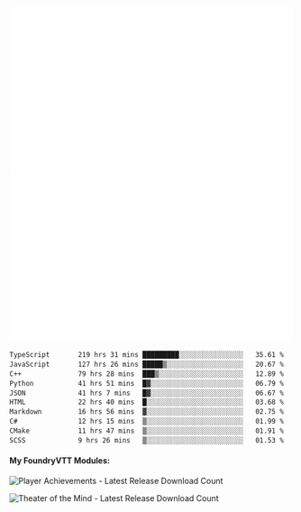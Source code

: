 
![](https://raw.githubusercontent.com/eddiedover/ghstats/master/generated/overview.svg)
![](https://raw.githubusercontent.com/eddiedover/ghstats/master/generated/languages.svg)

<!--START_SECTION:waka-->

```txt
TypeScript       219 hrs 31 mins █████████░░░░░░░░░░░░░░░░   35.61 %
JavaScript       127 hrs 26 mins █████▒░░░░░░░░░░░░░░░░░░░   20.67 %
C++              79 hrs 28 mins  ███▒░░░░░░░░░░░░░░░░░░░░░   12.89 %
Python           41 hrs 51 mins  █▓░░░░░░░░░░░░░░░░░░░░░░░   06.79 %
JSON             41 hrs 7 mins   █▓░░░░░░░░░░░░░░░░░░░░░░░   06.67 %
HTML             22 hrs 40 mins  █░░░░░░░░░░░░░░░░░░░░░░░░   03.68 %
Markdown         16 hrs 56 mins  ▓░░░░░░░░░░░░░░░░░░░░░░░░   02.75 %
C#               12 hrs 15 mins  ▒░░░░░░░░░░░░░░░░░░░░░░░░   01.99 %
CMake            11 hrs 47 mins  ▒░░░░░░░░░░░░░░░░░░░░░░░░   01.91 %
SCSS             9 hrs 26 mins   ▒░░░░░░░░░░░░░░░░░░░░░░░░   01.53 %
```

<!--END_SECTION:waka-->

#### My FoundryVTT Modules:

  ![Player Achievements - Latest Release Download Count](https://img.shields.io/badge/dynamic/json?label=Player%20Achievements%20-%20Downloads@latest&query=assets%5B1%5D.download_count&url=https%3A%2F%2Fapi.github.com%2Frepos%2FEddieDover%2Ffvtt-player-achievements%2Freleases%2Flatest)

  ![Theater of the Mind - Latest Release Download Count](https://img.shields.io/badge/dynamic/json?label=Theater%20Of%20The%20Mind%20-%20Downloads@latest&query=assets%5B1%5D.download_count&url=https%3A%2F%2Fapi.github.com%2Frepos%2FEddieDover%2Ftheater-of-the-mind%2Freleases%2Flatest)

<a rel="me" href="https://techhub.social/@EddieDover"></a>
